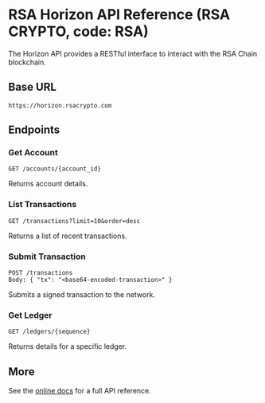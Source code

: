 # RSA Horizon API Reference (RSA CRYPTO, code: RSA)

The Horizon API provides a RESTful interface to interact with the RSA Chain blockchain.

## Base URL
```
https://horizon.rsacrypto.com
```

## Endpoints

### Get Account
```
GET /accounts/{account_id}
```
Returns account details.

### List Transactions
```
GET /transactions?limit=10&order=desc
```
Returns a list of recent transactions.

### Submit Transaction
```
POST /transactions
Body: { "tx": "<base64-encoded-transaction>" }
```
Submits a signed transaction to the network.

### Get Ledger
```
GET /ledgers/{sequence}
```
Returns details for a specific ledger.

## More
See the [online docs](https://docs.rsacrypto.com) for a full API reference. 